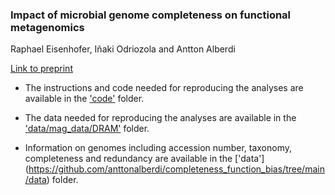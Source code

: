 ### Impact of microbial genome completeness on functional metagenomics

Raphael Eisenhofer, Iñaki Odriozola and Antton Alberdi

[Link to preprint](https://www.researchsquare.com/article/rs-1955526/v1)

- The instructions and code needed for reproducing the analyses are available in the ['code'](https://github.com/anttonalberdi/completeness_function_bias/tree/main/code) folder.

- The data needed for reproducing the analyses are available in the ['data/mag_data/DRAM'](https://github.com/anttonalberdi/completeness_function_bias/tree/main/data/mag_data/DRAM) folder.

- Information on genomes including accession number, taxonomy, completeness and redundancy are available in the ['data'] (https://github.com/anttonalberdi/completeness_function_bias/tree/main/data) folder.
